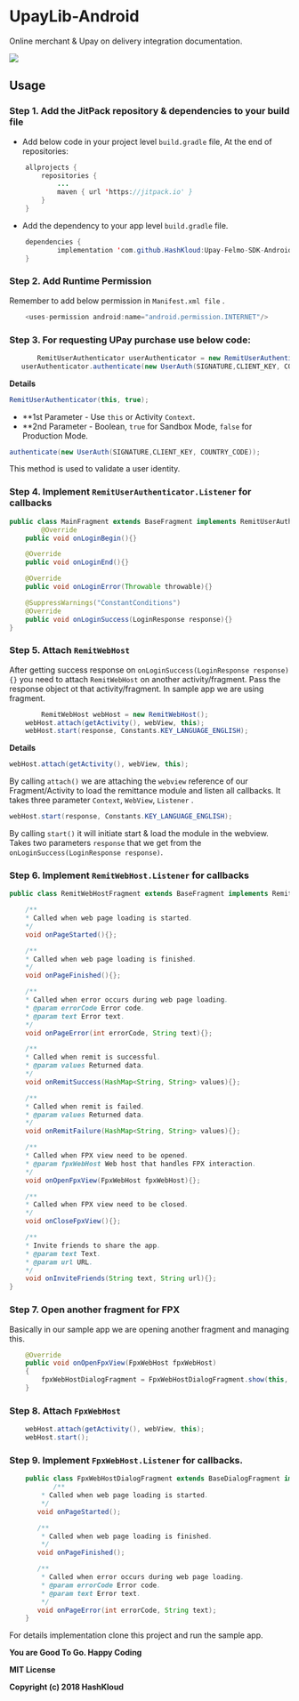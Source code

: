 # UpayLib-Android

Online merchant & Upay on delivery integration documentation.



[![](https://jitpack.io/v/HashKloud/Upay-Felmo-SDK-Android.svg)](https://jitpack.io/#HashKloud/Upay-Felmo-SDK-Android)


## Usage

### Step 1. Add the JitPack repository & dependencies to your build file

- Add below code in your  project level `build.gradle` file,  At the end of repositories: </br>

```java
	allprojects {
		repositories {
			...
			maven { url 'https://jitpack.io' }
		}
	}
 ```
- Add the dependency to your app level `build.gradle` file.
```java
	dependencies {
	        implementation 'com.github.HashKloud:Upay-Felmo-SDK-Android:V-1.0.0'
	}
 ```

### Step 2. Add Runtime Permission

Remember to add below  permission in `Manifest.xml file` .
 ```java
     <uses-permission android:name="android.permission.INTERNET"/>
  ```

 ###  Step 3. For requesting UPay purchase use below code:

 ```java
    	RemitUserAuthenticator userAuthenticator = new RemitUserAuthenticator(this, true);
	userAuthenticator.authenticate(new UserAuth(SIGNATURE,CLIENT_KEY, COUNTRY_CODE));
 ```
**Details**
```java
RemitUserAuthenticator(this, true);
```
- **1st Parameter -  Use `this` or Activity `Context`. </br>
- **2nd Parameter - Boolean, `true` for Sandbox Mode,  `false` for Production Mode.
```java
authenticate(new UserAuth(SIGNATURE,CLIENT_KEY, COUNTRY_CODE));
```
This method is used to validate a user identity.

### Step 4.  Implement `RemitUserAuthenticator.Listener`  for  callbacks

```java
public class MainFragment extends BaseFragment implements RemitUserAuthenticator.Listener{
        @Override
	public void onLoginBegin(){}

	@Override
	public void onLoginEnd(){}

	@Override
	public void onLoginError(Throwable throwable){}

	@SuppressWarnings("ConstantConditions")
	@Override
	public void onLoginSuccess(LoginResponse response){}
}
```
### Step 5. Attach `RemitWebHost`

After getting success response on `onLoginSuccess(LoginResponse response){}` you need to attach `RemitWebHost` on another activity/fragment. Pass the response object ot that activity/fragment. In sample app we are using fragment.

```java
        RemitWebHost webHost = new RemitWebHost();
	webHost.attach(getActivity(), webView, this);
	webHost.start(response, Constants.KEY_LANGUAGE_ENGLISH);
```
**Details**
```java
webHost.attach(getActivity(), webView, this);
```
By calling `attach()` we are attaching the `webview` reference of our Fragment/Activity  to load the remittance module and listen all callbacks. It takes three parameter `Context`, `WebView`, `Listener` .

```java
webHost.start(response, Constants.KEY_LANGUAGE_ENGLISH);
```
By calling `start()` it will initiate start & load the module in the webview. Takes two parameters `response` that we get from the `onLoginSuccess(LoginResponse response)`.

### Step 6. Implement `RemitWebHost.Listener` for callbacks
```java
public class RemitWebHostFragment extends BaseFragment implements RemitWebHost.Listener{

	/**
	* Called when web page loading is started.
	*/
	void onPageStarted(){};

	/**
	* Called when web page loading is finished.
	*/
	void onPageFinished(){};

	/**
	* Called when error occurs during web page loading.
	* @param errorCode Error code.
	* @param text Error text.
	*/
	void onPageError(int errorCode, String text){};

	/**
	* Called when remit is successful.
	* @param values Returned data.
	*/
	void onRemitSuccess(HashMap<String, String> values){};

	/**
	* Called when remit is failed.
	* @param values Returned data.
	*/
	void onRemitFailure(HashMap<String, String> values){};

	/**
	* Called when FPX view need to be opened.
	* @param fpxWebHost Web host that handles FPX interaction.
	*/
	void onOpenFpxView(FpxWebHost fpxWebHost){};

	/**
	* Called when FPX view need to be closed.
	*/
	void onCloseFpxView(){};

	/**
	* Invite friends to share the app.
	* @param text Text.
	* @param url URL.
	*/
	void onInviteFriends(String text, String url){};
}
```

### Step 7. Open another fragment for FPX

Basically in our sample app we are opening another fragment and managing this.

```java
	@Override
	public void onOpenFpxView(FpxWebHost fpxWebHost)
	{
		fpxWebHostDialogFragment = FpxWebHostDialogFragment.show(this, fpxWebHost);
	}
```
### Step 8. Attach `FpxWebHost`
```java
	webHost.attach(getActivity(), webView, this);
	webHost.start();
```
### Step 9. Implement `FpxWebHost.Listener` for callbacks.
 ```java
     public class FpxWebHostDialogFragment extends BaseDialogFragment implements FpxWebHost.Listener{
     		/**
		 * Called when web page loading is started.
		 */
		void onPageStarted();

		/**
		 * Called when web page loading is finished.
		 */
		void onPageFinished();

		/**
		 * Called when error occurs during web page loading.
		 * @param errorCode Error code.
		 * @param text Error text.
		 */
		void onPageError(int errorCode, String text);
     }

 ```

For details implementation clone this project and run the sample app.


**You are Good To Go. Happy Coding**


**MIT License**

**Copyright (c) 2018 HashKloud**

